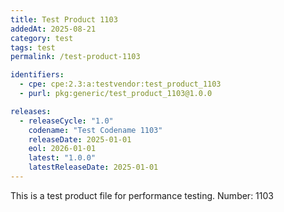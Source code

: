 ```yaml
---
title: Test Product 1103
addedAt: 2025-08-21
category: test
tags: test
permalink: /test-product-1103

identifiers:
  - cpe: cpe:2.3:a:testvendor:test_product_1103
  - purl: pkg:generic/test_product_1103@1.0.0

releases:
  - releaseCycle: "1.0"
    codename: "Test Codename 1103"
    releaseDate: 2025-01-01
    eol: 2026-01-01
    latest: "1.0.0"
    latestReleaseDate: 2025-01-01
---
```


This is a test product file for performance testing. Number: 1103
